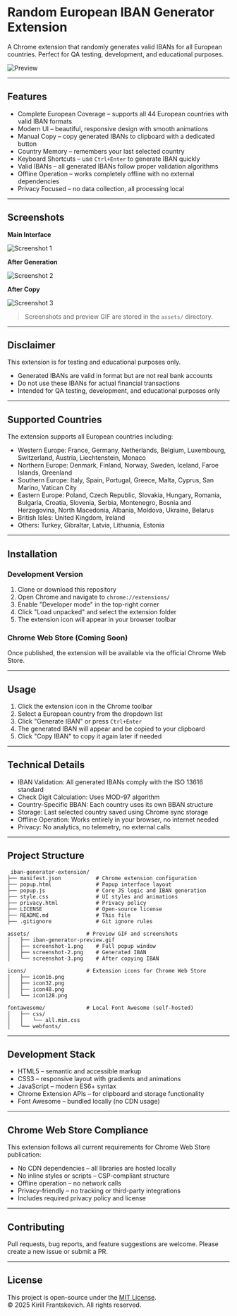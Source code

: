 # Random European IBAN Generator Extension

A Chrome extension that randomly generates valid IBANs for all European countries. Perfect for QA testing, development, and educational purposes.

![Preview](assets/iban-generator-preview.gif)

---

## Features

- Complete European Coverage – supports all 44 European countries with valid IBAN formats
- Modern UI – beautiful, responsive design with smooth animations
- Manual Copy – copy generated IBANs to clipboard with a dedicated button
- Country Memory – remembers your last selected country
- Keyboard Shortcuts – use `Ctrl+Enter` to generate IBAN quickly
- Valid IBANs – all generated IBANs follow proper validation algorithms
- Offline Operation – works completely offline with no external dependencies
- Privacy Focused – no data collection, all processing local

---

## Screenshots

**Main Interface**

![Screenshot 1](assets/screenshot-1.png)

**After Generation**

![Screenshot 2](assets/screenshot-2.png)

**After Copy**

![Screenshot 3](assets/screenshot-3.png)

> Screenshots and preview GIF are stored in the `assets/` directory.

---

## Disclaimer

This extension is for testing and educational purposes only.

- Generated IBANs are valid in format but are not real bank accounts
- Do not use these IBANs for actual financial transactions
- Intended for QA testing, development, and educational purposes only

---

## Supported Countries

The extension supports all European countries including:

- Western Europe: France, Germany, Netherlands, Belgium, Luxembourg, Switzerland, Austria, Liechtenstein, Monaco
- Northern Europe: Denmark, Finland, Norway, Sweden, Iceland, Faroe Islands, Greenland
- Southern Europe: Italy, Spain, Portugal, Greece, Malta, Cyprus, San Marino, Vatican City
- Eastern Europe: Poland, Czech Republic, Slovakia, Hungary, Romania, Bulgaria, Croatia, Slovenia, Serbia, Montenegro, Bosnia and Herzegovina, North Macedonia, Albania, Moldova, Ukraine, Belarus
- British Isles: United Kingdom, Ireland
- Others: Turkey, Gibraltar, Latvia, Lithuania, Estonia

---

## Installation

### Development Version

1. Clone or download this repository
2. Open Chrome and navigate to `chrome://extensions/`
3. Enable "Developer mode" in the top-right corner
4. Click "Load unpacked" and select the extension folder
5. The extension icon will appear in your browser toolbar

### Chrome Web Store (Coming Soon)

Once published, the extension will be available via the official Chrome Web Store.

---

## Usage

1. Click the extension icon in the Chrome toolbar
2. Select a European country from the dropdown list
3. Click "Generate IBAN" or press `Ctrl+Enter`
4. The generated IBAN will appear and be copied to your clipboard
5. Click "Copy IBAN" to copy it again later if needed

---

## Technical Details

- IBAN Validation: All generated IBANs comply with the ISO 13616 standard
- Check Digit Calculation: Uses MOD-97 algorithm
- Country-Specific BBAN: Each country uses its own BBAN structure
- Storage: Last selected country saved using Chrome sync storage
- Offline Operation: Works entirely in your browser, no internet needed
- Privacy: No analytics, no telemetry, no external calls

---

## Project Structure

<pre><code> iban-generator-extension/
├── manifest.json           # Chrome extension configuration
├── popup.html              # Popup interface layout
├── popup.js                # Core JS logic and IBAN generation
├── style.css               # UI styles and animations
├── privacy.html            # Privacy policy
├── LICENSE                 # Open-source license
├── README.md               # This file
├── .gitignore              # Git ignore rules

assets/                  # Preview GIF and screenshots
│   ├── iban-generator-preview.gif
│   ├── screenshot-1.png    # Full popup window
│   ├── screenshot-2.png    # Generated IBAN
│   └── screenshot-3.png    # After copying IBAN

icons/                   # Extension icons for Chrome Web Store
│   ├── icon16.png
│   ├── icon32.png
│   ├── icon48.png
│   └── icon128.png

fontawesome/             # Local Font Awesome (self-hosted)
│   ├── css/
│   │   └── all.min.css
│   └── webfonts/
</code></pre>

---

## Development Stack

- HTML5 – semantic and accessible markup
- CSS3 – responsive layout with gradients and animations
- JavaScript – modern ES6+ syntax
- Chrome Extension APIs – for clipboard and storage functionality
- Font Awesome – bundled locally (no CDN usage)

---

## Chrome Web Store Compliance

This extension follows all current requirements for Chrome Web Store publication:

- No CDN dependencies – all libraries are hosted locally
- No inline styles or scripts – CSP-compliant structure
- Offline operation – no network calls
- Privacy-friendly – no tracking or third-party integrations
- Includes required privacy policy and license

---

## Contributing

Pull requests, bug reports, and feature suggestions are welcome. Please create a new issue or submit a PR.

---

## License

This project is open-source under the [MIT License](./LICENSE).  
© 2025 Kirill Frantskevich. All rights reserved.
